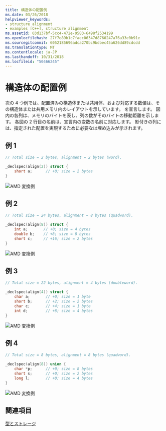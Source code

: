 ```yaml
---
title: 構造体の配置例
ms.date: 03/26/2018
helpviewer_keywords:
- structure alignment
- examples [C++], structure alignment
ms.assetid: 03d137bf-5cc4-472e-9583-6498f2534199
ms.openlocfilehash: 27f7e89b1c7faec06347d8760247a76a33e0b91e
ms.sourcegitcommit: 6052185696adca270bc9bdbec45a626dd89cdcdd
ms.translationtype: MT
ms.contentlocale: ja-JP
ms.lasthandoff: 10/31/2018
ms.locfileid: "50466245"
---
```

# <a name="examples-of-structure-alignment"></a>構造体の配置例

次の 4 つ例では、配置済みの構造体または共用体、および対応する数値は、その構造体または共用メモリ内のレイアウトを示しています。 を宣言します。 図内の各列は、メモリのバイトを表し、列の数がそのバイトの移動距離を示します。 各図の 2 行目の名前は、宣言内の変数の名前に対応します。 影付きの列には、指定された配置を実現するために必要なは埋め込みが示されます。

## <a name="example-1"></a>例 1

```C
// Total size = 2 bytes, alignment = 2 bytes (word).

_declspec(align(2)) struct {
    short a;      // +0; size = 2 bytes
}
```

![AMD 変換例](../build/media/vcamd_conv_ex_1_block.png "vcAmd_conv_ex_1")

## <a name="example-2"></a>例 2

```C
// Total size = 24 bytes, alignment = 8 bytes (quadword).

_declspec(align(8)) struct {
    int a;       // +0; size = 4 bytes
    double b;    // +8; size = 8 bytes
    short c;     // +16; size = 2 bytes
}
```

![AMD 変換例](../build/media/vcamd_conv_ex_2_block.png "vcAmd_conv_ex_2")

## <a name="example-3"></a>例 3

```C
// Total size = 22 bytes, alignment = 4 bytes (doubleword).

_declspec(align(4)) struct {
    char a;       // +0; size = 1 byte
    short b;      // +2; size = 2 bytes
    char c;       // +4; size = 1 byte
    int d;        // +8; size = 4 bytes
}
```

![AMD 変換例](../build/media/vcamd_conv_ex_3_block.png "vcAmd_conv_ex_3")

## <a name="example-4"></a>例 4

```C
// Total size = 8 bytes, alignment = 8 bytes (quadword).

_declspec(align(8)) union {
    char *p;      // +0; size = 8 bytes
    short s;      // +0; size = 2 bytes
    long l;       // +0; size = 4 bytes
}
```

![AMD 変換例](../build/media/vcamd_conv_ex_4_block.png "vcAmd_conv_ex_4")

## <a name="see-also"></a>関連項目

[型とストレージ](../build/types-and-storage.md)<br/>
